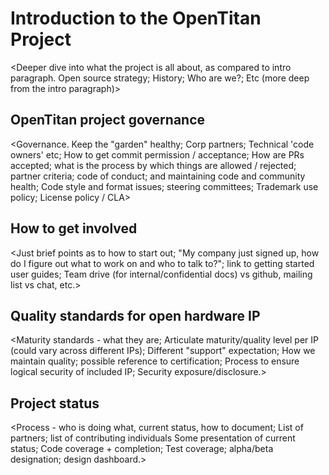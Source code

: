 # Introduction to the OpenTitan Project

&lt;Deeper dive into what the project is all about, as compared to intro paragraph.
Open source strategy; History; Who are we?; Etc (more deep from the intro paragraph)&gt;

## OpenTitan project governance

&lt;Governance.
Keep the "garden" healthy;
Corp partners;
Technical 'code owners' etc;
How to get commit permission / acceptance;
How are PRs accepted; what is the process by which things are allowed / rejected;
partner criteria;
code of conduct; and maintaining code and community health;
Code style and format issues;
steering committees;
Trademark use policy;
License policy / CLA&gt;

## How to get involved

&lt;Just brief points as to how to start out;
"My company just signed up, how do I figure out what to work on and who to talk to?";
link to getting started user guides;
Team drive (for internal/confidential docs) vs github, mailing list vs chat, etc.&gt;

## Quality standards for open hardware IP

&lt;Maturity standards - what they are;
Articulate maturity/quality level per IP (could vary across different IPs);
Different "support" expectation;
How we maintain quality;
possible reference to certification;
Process to ensure logical security of included IP;
Security exposure/disclosure.&gt;

## Project status

&lt;Process - who is doing what, current status, how to document;
List of partners; list of contributing individuals
Some presentation of current status;
Code coverage + completion;
Test coverage;
alpha/beta designation;
design dashboard.&gt;

